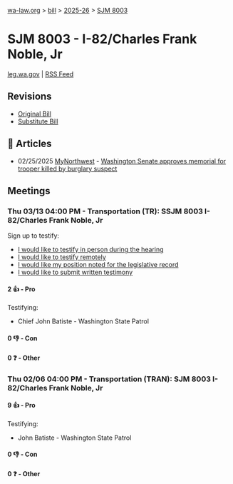 [wa-law.org](/) > [bill](/bill/) > [2025-26](/bill/2025-26/) > [SJM 8003](/bill/2025-26/sjm/8003/)

# SJM 8003 - I-82/Charles Frank Noble, Jr
[leg.wa.gov](https://app.leg.wa.gov/billsummary?BillNumber=8003&Year=2025&Initiative=false) | [RSS Feed](./rss.xml)

## Revisions
* [Original Bill](1/)
* [Substitute Bill](S/)

## 📰 Articles
* 02/25/2025 [MyNorthwest](/org/mynorthwest/) - [Washington Senate approves memorial for trooper killed by burglary suspect](https://mynorthwest.com/local/washington-senate-approves-memorial-for-trooper-killed-by-burglary-suspect/4052513#:~:text=Senate%20Joint%20Memorial%208003)

## Meetings
### Thu 03/13 04:00 PM - Transportation (TR): SSJM 8003 I-82/Charles Frank Noble, Jr
Sign up to testify:
* [I would like to testify in person during the hearing](https://app.leg.wa.gov/csi/Testifier/Add?chamber=House&mId=32961&aId=165337&caId=26298&tId=1)
* [I would like to testify remotely](https://app.leg.wa.gov/csi/Testifier/Add?chamber=House&mId=32961&aId=165337&caId=26298&tId=2)
* [I would like my position noted for the legislative record](https://app.leg.wa.gov/csi/Testifier/Add?chamber=House&mId=32961&aId=165337&caId=26298&tId=3)
* [I would like to submit written testimony](https://app.leg.wa.gov/csi/Testifier/Add?chamber=House&mId=32961&aId=165337&caId=26298&tId=4)

#### 2 👍 - Pro
Testifying:
* Chief John Batiste - Washington State Patrol

#### 0 👎 - Con

#### 0 ❓ - Other

### Thu 02/06 04:00 PM - Transportation (TRAN): SJM 8003 I-82/Charles Frank Noble, Jr
#### 9 👍 - Pro
Testifying:
* John Batiste - Washington State Patrol

#### 0 👎 - Con

#### 0 ❓ - Other
